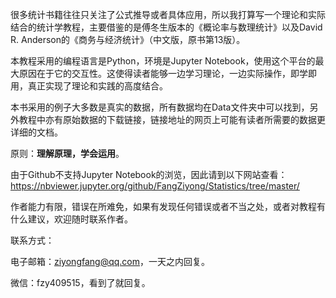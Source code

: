 很多统计书籍往往只关注了公式推导或者具体应用，所以我打算写一个理论和实际结合的统计学教程，主要借鉴的是傅冬生版本的《概论率与数理统计》以及David R. Anderson的《商务与经济统计》（中文版，原书第13版）。

本教程采用的编程语言是Python，环境是Jupyter Notebook，使用这个平台的最大原因在于它的交互性。这使得读者能够一边学习理论，一边实际操作，即学即用，真正实现了理论和实践的高度结合。

本书采用的例子大多数是真实的数据，所有数据均在Data文件夹中可以找到，另外教程中亦有原始数据的下载链接，链接地址的网页上可能有读者所需要的数据更详细的文档。

原则：**理解原理，学会运用**。

由于Github不支持Jupyter Notebook的浏览，因此请到以下网站查看：<https://nbviewer.jupyter.org/github/FangZiyong/Statistics/tree/master/>

作者能力有限，错误在所难免，如果有发现任何错误或者不当之处，或者对教程有什么建议，欢迎随时联系作者。

联系方式：

电子邮箱：ziyongfang@qq.com，一天之内回复。

微信：fzy409515，看到了就回复。